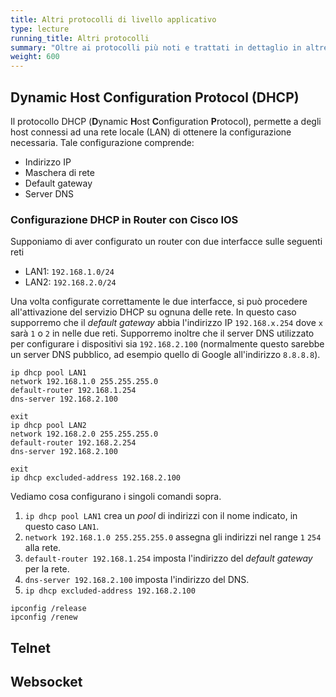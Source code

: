 ```yaml
---
title: Altri protocolli di livello applicativo
type: lecture
running_title: Altri protocolli
summary: "Oltre ai protocolli più noti e trattati in dettaglio in altre lezioni, il livello applicativo ospita diversi altri protocolli che meritano di essere menzionati e discussi. In questa lezione affronteremo brevemente i protocolli DHCP, Telnet e Websocket."
weight: 600
---
```


## Dynamic Host Configuration Protocol (DHCP)
Il protocollo DHCP (**D**ynamic **H**ost **C**onfiguration **P**rotocol), permette a degli host connessi ad una rete locale (LAN) di ottenere la configurazione necessaria. Tale configurazione comprende:
* Indirizzo IP
* Maschera di rete
* Default gateway
* Server DNS


### Configurazione DHCP in Router con Cisco IOS

Supponiamo di aver configurato un router con due interfacce sulle seguenti reti
* LAN1: `192.168.1.0/24`
* LAN2: `192.168.2.0/24`

Una volta configurate correttamente le due interfacce, si può procedere all'attivazione del servizio DHCP su ognuna delle rete. In questo caso supporremo che il *default gateway* abbia l'indirizzo IP `192.168.x.254` dove `x` sarà `1` o `2` in nelle due reti. Supporremo inoltre che il server DNS utilizzato per configurare i dispositivi sia `192.168.2.100` (normalmente questo sarebbe un server DNS pubblico, ad esempio quello di Google all'indirizzo `8.8.8.8`).
```
ip dhcp pool LAN1
network 192.168.1.0 255.255.255.0
default-router 192.168.1.254
dns-server 192.168.2.100

exit
ip dhcp pool LAN2
network 192.168.2.0 255.255.255.0
default-router 192.168.2.254
dns-server 192.168.2.100

exit
ip dhcp excluded-address 192.168.2.100
```

Vediamo cosa configurano i singoli comandi sopra.
1. `ip dhcp pool LAN1` crea un *pool* di indirizzi con il nome indicato, in questo caso `LAN1`.
2. `network 192.168.1.0 255.255.255.0` assegna gli indirizzi nel range `1` `254` alla rete.
3. `default-router 192.168.1.254` imposta l'indirizzo del *default gateway* per la rete.
4. `dns-server 192.168.2.100` imposta l'indirizzo del DNS.
5. `ip dhcp excluded-address 192.168.2.100`

```
ipconfig /release
ipconfig /renew
```

## Telnet

## Websocket
